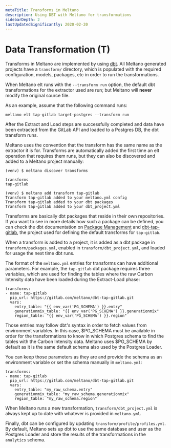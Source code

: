 ```yaml
---
metaTitle: Transforms in Meltano
description: Using DBT with Meltano for transformations
sidebarDepth: 2
lastUpdatedSignificantly: 2020-02-20
---
```


# Data Transformation (T)

Transforms in Meltano are implemented by using [dbt](https://www.getdbt.com/). All Meltano generated projects have a `transform/` directory, which is populated with the required configuration, models, packages, etc in order to run the transformations.

When Meltano elt runs with the `--transform run` option, the default dbt transformations for the extractor used are run; but Meltano will **never** modify the original source file.

As an example, assume that the following command runs:

```
meltano elt tap-gitlab target-postgres --transform run
```

After the Extract and Load steps are successfully completed and data have been extracted from the GitLab API and loaded to a Postgres DB, the dbt transform runs.

Meltano uses the convention that the transform has the same name as the extractor it is for. Transforms are automatically added the first time an elt operation that requires them runs, but they can also be discovered and added to a Meltano project manually:

```
(venv) $ meltano discover transforms

transforms
tap-gitlab

(venv) $ meltano add transform tap-gitlab
Transform tap-gitlab added to your meltano.yml config
Transform tap-gitlab added to your dbt packages
Transform tap-gitlab added to your dbt_project.yml
```

Transforms are basically dbt packages that reside in their own repositories. If you want to see in more details how such a package can be defined, you can check the dbt documentation on [Package Management](https://docs.getdbt.com/docs/package-management) and [dbt-tap-gitlab](https://gitlab.com/meltano/dbt-tap-gitlab), the project used for defining the default transforms for `tap-gitlab`.

When a transform is added to a project, it is added as a dbt package in `transform/packages.yml`, enabled in `transform/dbt_project.yml`, and loaded for usage the next time dbt runs.

The format of the `meltano.yml` entries for transforms can have additional parameters. For example, the `tap-gitlab` dbt package requires three variables, which are used for finding the tables where the raw Carbon Intensity data have been loaded during the Extract-Load phase:

```
transforms:
- name: tap-gitlab
  pip_url: https://gitlab.com/meltano/dbt-tap-gitlab.git
  vars:
    entry_table: "{{ env_var('PG_SCHEMA') }}.entry"
    generationmix_table: "{{ env_var('PG_SCHEMA') }}.generationmix"
    region_table: "{{ env_var('PG_SCHEMA') }}.region"
```

Those entries may follow dbt's syntax in order to fetch values from environment variables. In this case, $PG_SCHEMA must be available in order for the transformations to know in which Postgres schema to find the tables with the Carbon Intensity data. Meltano uses $PG_SCHEMA by default as it is the same default schema also used by the Postgres Loader.

You can keep those parameters as they are and provide the schema as an environment variable or set the schema manually in `meltano.yml`:

```
transforms:
- name: tap-gitlab
  pip_url: https://gitlab.com/meltano/dbt-tap-gitlab.git
  vars:
    entry_table: "my_raw_schema.entry"
    generationmix_table: "my_raw_schema.generationmix"
    region_table: "my_raw_schema.region"
```

When Meltano runs a new transformation, `transform/dbt_project.yml` is always kept up to date with whatever is provided in `meltano.yml`.

Finally, dbt can be configured by updating `transform/profile/profiles.yml`. By default, Meltano sets up dbt to use the same database and user as the Postgres Loader and store the results of the transformations in the `analytics` schema.
